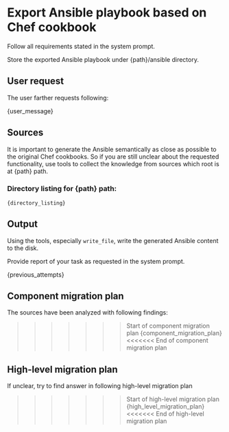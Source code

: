 # Export Ansible playbook based on Chef cookbook
Follow all requirements stated in the system prompt.

Store the exported Ansible playbook under {path}/ansible directory.

## User request
The user farther requests following:

{user_message}

## Sources
It is important to generate the Ansible semantically as close as possible to the original Chef cookbooks. So if you are still unclear about the requested functionality, use tools to collect the knowledge from sources which root is at {path} path.

### Directory listing for {path} path:
```
{directory_listing}
```

## Output
Using the tools, especially `write_file`, write the generated Ansible content to the disk.

Provide report of your task as requested in the system prompt.

{previous_attempts}

## Component migration plan
The sources have been analyzed with following findings:

>>>>>>> Start of component migration plan
{component_migration_plan}
<<<<<<<  End of component migration plan

## High-level migration plan
If unclear, try to find answer in following high-level migration plan

>>>>>>> Start of high-level migration plan
{high_level_migration_plan}
<<<<<<<  End of high-level migration plan
